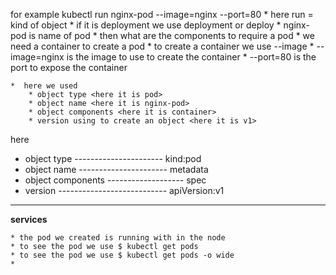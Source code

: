 for example
     kubectl run nginx-pod --image=nginx --port=80
    * here run = kind of object <here it is pod>
         * if it is deployment we use deployment or deploy
    * nginx-pod is name of pod <object name>
    * then what are the components to require a pod
        * we need a container to create a pod
        * to create a container we use --image
    * --image=nginx is the image to use to create the container
    * --port=80 is the port to expose the container

    *  here we used 
        * object type <here it is pod>
        * object name <here it is nginx-pod>
        * object components <here it is container>
        * version using to create an object <here it is v1>

here 
* object type ---------------------- kind:pod
* object name ---------------------- metadata
* object components ------------------- spec
* version --------------------------- apiVersion:v1
---------------------------------------------------------------------------------------
**services**

    * the pod we created is running with in the node
    * to see the pod we use $ kubectl get pods
    * to see the pod we use $ kubectl get pods -o wide
    *  